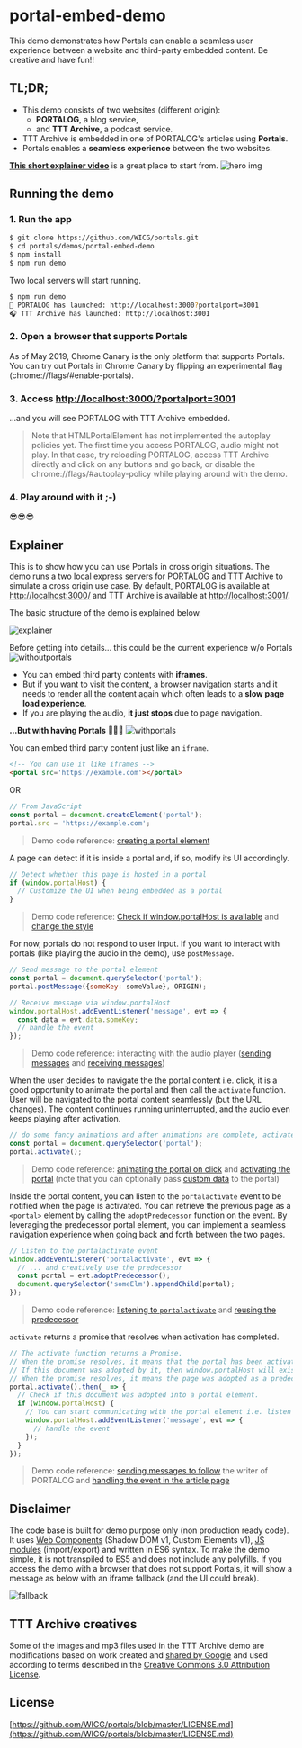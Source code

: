 # portal-embed-demo
This demo demonstrates how Portals can enable a seamless user experience between a website and third-party embedded content. Be creative and have fun!!


## TL;DR;
- This demo consists of two websites (different origin): 
  - **PORTALOG**, a blog service, 
  - and **TTT Archive**, a podcast service.
- TTT Archive is embedded in one of PORTALOG's articles using **Portals**.
- Portals enables a **seamless experience** between the two websites.

**[This short explainer video](https://youtu.be/4JkipxFVE9k)** is a great place to start from.
![hero img](https://cdn.glitch.com/98449704-33d8-49b2-88f2-aa6d2aeba5d3%2Fhero_img.png?1556394393372)


## Running the demo
### 1. Run the app
```bash
$ git clone https://github.com/WICG/portals.git
$ cd portals/demos/portal-embed-demo
$ npm install
$ npm run demo
```
Two local servers will start running.

```bash
$ npm run demo
📝 PORTALOG has launched: http://localhost:3000?portalport=3001
🎧 TTT Archive has launched: http://localhost:3001
```

### 2. Open a browser that supports Portals
As of May 2019, Chrome Canary is the only platform that supports Portals. You can try out Portals in Chrome Canary by flipping an experimental flag (chrome://flags/#enable-portals).

### 3. Access [ http://localhost:3000/?portalport=3001]( http://localhost:3000/?portalport=3001)
...and you will see PORTALOG with TTT Archive embedded.

> Note that HTMLPortalElement has not implemented the autoplay policies yet. The first time you access PORTALOG, audio might not play. In that case, try reloading PORTALOG, access TTT Archive directly and click on any buttons and go back, or disable the chrome://flags/#autoplay-policy while playing around with the demo.

### 4. Play around with it ;-)
😎😎😎


## Explainer
This is to show how you can use Portals in cross origin situations. The demo runs a two local express servers for PORTALOG and TTT Archive to simulate a cross origin use case. By default, PORTALOG is available at [http://localhost:3000/](http://localhost:3000/) and TTT Archive is available at [http://localhost:3001/](http://localhost:3001/).

The basic structure of the demo is explained below.

![explainer](https://cdn.glitch.com/98449704-33d8-49b2-88f2-aa6d2aeba5d3%2Fportal_explainer.png?1556377936083)

Before getting into details... this could be the current experience w/o Portals
![withoutportals](https://cdn.glitch.com/98449704-33d8-49b2-88f2-aa6d2aeba5d3%2Fw_o_portals_new.gif?1556394769252)
- You can embed third party contents with **iframes**.
- But if you want to visit the content, a browser navigation starts and it needs to render all the content again which often leads to a **slow page load experience**.
- If you are playing the audio, **it just stops** due to page navigation.

**...But with having Portals** 🚪🏃💨
![withportals](https://cdn.glitch.com/98449704-33d8-49b2-88f2-aa6d2aeba5d3%2Fw_portals.gif?1556394385809)

You can embed third party content just like an `iframe`.
```html
<!-- You can use it like iframes -->
<portal src='https://example.com'></portal>
```
OR
```javascript
// From JavaScript
const portal = document.createElement('portal');
portal.src = 'https://example.com';
```
> Demo code reference: [creating a portal element](public/js/portalog/portals-controller.js#L53) 

A page can detect if it is inside a portal and, if so, modify its UI accordingly.
```javascript
// Detect whether this page is hosted in a portal
if (window.portalHost) {
  // Customize the UI when being embedded as a portal
}
```
> Demo code reference: [Check if window.portalHost is available](public/js/ttt/ttt-controller.js#L181) and [change the style](public/js/ttt/ttt-controller.js#L183)

For now, portals do not respond to user input. If you want to interact with portals (like playing the audio in the demo), use `postMessage`.
```javascript
// Send message to the portal element
const portal = document.querySelector('portal');
portal.postMessage({someKey: someValue}, ORIGIN);

// Receive message via window.portalHost
window.portalHost.addEventListener('message', evt => {
  const data = evt.data.someKey;
  // handle the event
});
```
> Demo code reference: interacting with the audio player ([sending messages](public/js/portalog/portals-controller.js#L160) and [receiving messages](public/js/ttt/ttt-controller.js#L56))

When the user decides to navigate the the portal content i.e. click, it is a good opportunity to animate the portal and then call the `activate` function. User will be navigated to the portal content seamlessly (but the URL changes). The content continues running uninterrupted, and the audio even keeps playing after activation.
```javascript
// do some fancy animations and after animations are complete, activate the portal.
const portal = document.querySelector('portal');
portal.activate();
```
> Demo code reference: [animating the portal on click](public/js/portalog/portals-controller.js#L61) and [activating the portal](public/js/portalog/portals-controller.js#L98) (note that you can optionally pass [custom data](public/js/portalog/portals-controller.js#L99) to the portal)

Inside the portal content, you can listen to the `portalactivate` event to be notified when the page is activated. You can retrieve the previous page as a `<portal>` element by calling the `adoptPredecessor` function on the event. By leveraging the predecessor portal element, you can implement a seamless navigation experience when going back and forth between the two pages.
```javascript
// Listen to the portalactivate event
window.addEventListener('portalactivate', evt => {
  // ... and creatively use the predecessor
  const portal = evt.adoptPredecessor();
  document.querySelector('someElm').appendChild(portal);
});
```
> Demo code reference: [listening to `portalactivate`](public/js/ttt/ttt-controller.js#L25) and [reusing the predecessor](public/js/ttt/ttt-controller.js#L35)

`activate` returns a promise that resolves when activation has completed.
```javascript
// The activate function returns a Promise.
// When the promise resolves, it means that the portal has been activated.
// If this document was adopted by it, then window.portalHost will exist.
// When the promise resolves, it means the page was adopted as a predecessor
portal.activate().then(_ => {
  // Check if this document was adopted into a portal element.
  if (window.portalHost) {
    // You can start communicating with the portal element i.e. listen to messages
    window.portalHost.addEventListener('message', evt => {
      // handle the event
    });
  }
});
```
> Demo code reference: [sending messages to follow](public/js/ttt/writer-follow.js#L106) the writer of PORTALOG and [handling the event in the article page](public/js/portalog/portals-controller.js#L122)


## Disclaimer
The code base is built for demo purpose only (non production ready code). It uses [Web Components](https://developer.mozilla.org/en-US/docs/Web/Web_Components) (Shadow DOM v1, Custom Elements v1), [JS modules](https://developer.mozilla.org/en-US/docs/Web/JavaScript/Reference/Statements/import) (import/export) and written in ES6 syntax. To make the demo simple, it is not transpiled to ES5 and does not include any polyfills. If you access the demo with a browser that does not support Portals, it will show a message as below with an iframe fallback (and the UI could break).

![fallback](https://cdn.glitch.com/98449704-33d8-49b2-88f2-aa6d2aeba5d3%2Ffallback.png?1556379460425)

## TTT Archive creatives
Some of the images and mp3 files used in the TTT Archive demo are modifications based on work created and [shared by Google](https://developers.google.com/terms/site-policies) and used according to terms described in the [Creative Commons 3.0 Attribution License](https://creativecommons.org/licenses/by/3.0/).

## License
[https://github.com/WICG/portals/blob/master/LICENSE.md](https://github.com/WICG/portals/blob/master/LICENSE.md)
